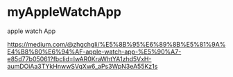 # myAppleWatchApp
apple watch App 

https://medium.com/@zhgchgli/%E5%8B%95%E6%89%8B%E5%81%9A%E4%B8%80%E6%94%AF-apple-watch-app-%E5%90%A7-e85d77b05061?fbclid=IwAR0KraWhtYA1zhd5VxH-aumDOiAa3TYkHnwwSVqXw6_aPs3WpN3eA55Kz1s
